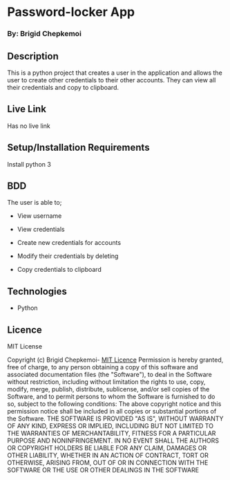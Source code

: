 # Password-locker App


### By: Brigid Chepkemoi


## Description

This is a python project that creates a user in the application and allows the user to create other credentials to their other accounts.
They can view all their credentials and copy to clipboard.
## Live Link
Has no live link
## Setup/Installation Requirements
Install python 3
## BDD

The user is able to;

- View username

- View credentials

- Create new credentials for accounts

- Modify their credentials by deleting

- Copy credentials to clipboard

## Technologies

- Python


## Licence

MIT License

Copyright (c) Brigid Chepkemoi- [MIT Licence](LICENSE)
Permission is hereby granted, free of charge, to any person obtaining a copy
of this software and associated documentation files (the "Software"), to deal
in the Software without restriction, including without limitation the rights
to use, copy, modify, merge, publish, distribute, sublicense, and/or sell
copies of the Software, and to permit persons to whom the Software is
furnished to do so, subject to the following conditions:
The above copyright notice and this permission notice shall be included in all
copies or substantial portions of the Software.
THE SOFTWARE IS PROVIDED "AS IS", WITHOUT WARRANTY OF ANY KIND, EXPRESS OR
IMPLIED, INCLUDING BUT NOT LIMITED TO THE WARRANTIES OF MERCHANTABILITY,
FITNESS FOR A PARTICULAR PURPOSE AND NONINFRINGEMENT. IN NO EVENT SHALL THE
AUTHORS OR COPYRIGHT HOLDERS BE LIABLE FOR ANY CLAIM, DAMAGES OR OTHER
LIABILITY, WHETHER IN AN ACTION OF CONTRACT, TORT OR OTHERWISE, ARISING FROM,
OUT OF OR IN CONNECTION WITH THE SOFTWARE OR THE USE OR OTHER DEALINGS IN THE
SOFTWARE
